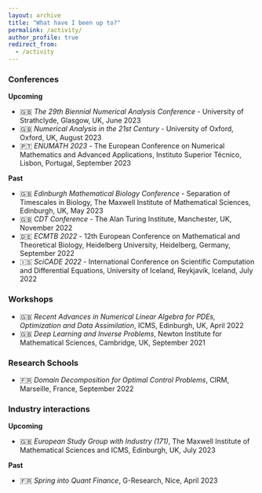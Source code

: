 ```yaml
---
layout: archive
title: "What have I been up to?"
permalink: /activity/
author_profile: true
redirect_from: 
  - /activity
---
```

### Conferences

**Upcoming**
* :uk: *The 29th Biennial Numerical Analysis Conference* - University of Strathclyde, Glasgow, UK, June 2023
* :uk: *Numerical Analysis in the 21st Century* - University of Oxford, Oxford, UK, August 2023
* :portugal: *ENUMATH 2023* - The European Conference on Numerical Mathematics and Advanced Applications, Instituto Superior Técnico, Lisbon, Portugal, September 2023

**Past**
* :uk: *Edinburgh Mathematical Biology Conference* - Separation of Timescales in Biology, The Maxwell Institute of Mathematical Sciences, Edinburgh, UK, May 2023
* :uk: *CDT Conference* - The Alan Turing Institute, Manchester, UK, November 2022
* :de: *ECMTB 2022* - 12th European Conference on Mathematical and Theoretical Biology, Heidelberg University, Heidelberg, Germany, September 2022
* :iceland: *SciCADE 2022* -  International Conference on Scientific Computation and Differential Equations, University of Iceland, Reykjavík, Iceland, July 2022

### Workshops
* :uk: *Recent Advances in Numerical Linear Algebra for PDEs, Optimization and Data Assimilation*, ICMS, Edinburgh, UK, April 2022
* :uk: *Deep Learning and Inverse Problems*, Newton Institute for Mathematical Sciences, Cambridge, UK, September 2021

### Research Schools
* :fr: *Domain Decomposition for Optimal Control Problems*, CIRM, Marseille, France, September 2022

### Industry interactions

**Upcoming**

* :uk: *European Study Group with Industry (171)*, The Maxwell Institute of Mathematical Sciences and ICMS, Edinburgh, UK, July 2023

**Past**

* :fr: *Spring into Quant Finance*, G-Research, Nice, April 2023
